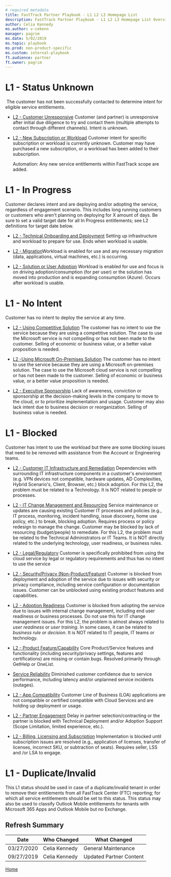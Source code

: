 ```yaml
---  
# required metadata  
title: FastTrack Partner Playbook - L1 L2 L3 Homepage List
description: FastTrack Partner Playbook - L1 L2 L3 Homepage List Overview
author: Celia Kennedy
ms.author: v-cekenn
manager: pagrim
ms.date: 5/02/2019
ms.topic: playbook
ms.prod: non-product-specific
ms.custom: internal-playbook
ft.audience: partner
ft.owner: pagrim
---
```

# L1 - Status Unknown
​
The customer has not been successfully contacted to determine intent for eligible service entitlements.​

-  [L2 - Customer Unresponsive](l1l2l3-status-unknown-customer-unresponsive.md)
    Customer (and partner) is unresponsive after initial due diligence to try and contact them (multiple attempts to contact through different channels). Intent is unknown.

-  [L2 - New Subscription or Workload](l1l2l3-status-unknown-new-subscription-or-workload.md)
    Customer intent for specific subscription or workload is currently unknown. Customer may have purchased a new subscription, or a workload has been added to their subscription.

    Automation: Any new service entitlements within FastTrack scope are added.

# L1 - In Progress

Customer declares intent and are deploying and/or adopting the service, regardless of engagement scenario. This includes long running customers or customers who aren't planning on deploying for X amount of days. Be sure​ to set a valid target date for all In Progress entitlements; see L2 definitions for target date below.

-  [L2 - Technical Onboarding and Deployment​​](l1l2l3-in-progress-technical-onboarding-deployment.md)
    Setting up infrastructure and workload to prepare for use. Ends when workload is usable.

-  [L2 - Migration](l1l2l3-in-progress-migration.md)
    ​Workload is enabled for use and any necessary migration (data, applications, virtual machines, etc.) is occurring.​​

-  [L2 - Solution or User Adoption​​​​](l1l2l3-in-progress-solution-or-user-adoption.md)
    Workload is enabled for use and focus is on driving adoption/consumption (for per user) or the solution has moved into production and is expanding consumption (Azure).  Occurs after workload is usable.​

# ​L1 - No Intent​

Customer has no intent to deploy the service at any time.​

-  [​L2 - Using Competitive Solution](l1l2l3-no-intent-using-competitive-solution.md)
    The customer has no intent to use the service because they are using a competitive solution. The case to use the Microsoft service is not compelling or has not been made to the customer. Selling of economic or business value, or a better value proposition is needed.

-  [L2 - ​Using Microsoft On-Premises Solution](l1l2l3-no-intent-using-microsoft-on-premises-solution.md)
    The customer has no intent to use the service because they are using a Microsoft on-premises solution. The case to use the Microsoft cloud service is not compelling or has not been made to the customer. Selling of economic or business value, or a better value proposition is needed.

-  [L2 - Executive Sponsorship](l1l2l3-no-intent-executive-sponsorship.md)
    ​​​​​​Lack of awareness, conviction or sponsorship at the decision-making levels in the company to move to the cloud, or to prioritize implementation and usage. Customer may also lack intent due to business decision or reorganization.  Selling of business value is needed.

# L1 - Blocked​
​Customer has intent to use the workload but there are some blocking issues that need to be removed with assistance from the Account or Engineering teams.

-  [L2 - Customer IT Infrastructure and Remediation​](l1l2l3-blocked-customer-it-infrastructure-remediation.md)
    Dependencies with surrounding IT infrastructure components in a customer's environment (e.g. VPN devices not compatible, hardware updates, AD Complexities, Hybrid Scenario's, Client, Browser, etc.) block adoption.
    For this L2, the problem must be related to a Technology.  It is NOT related to people or processes.

-  [L2 - IT Change Management and Resourcing](l1l2l3-blocked-it-change-management-resourcing.md)
    Service maintenance or updates are causing existing Customer IT processes and policies (e.g., IT process, monitoring, incident handling, issue discovery, home use policy, etc.) to break, blocking adoption. Requires process or policy redesign to manage the change. Customer may be blocked by lack of resourcing (budget/people) to remediate.
    For this L2, the problem must be related to the Technical Administrators or IT Teams.  It is NOT directly related to the underlying technology, user readiness, or business rules.

-  [​L2 - Legal/Regulatory​​](l1l2l3-blocked-legal-regulatory.md)
    Customer is specifically prohibited from using the cloud service by legal or regulatory requirements and thus has no intent to use the service

-  [L2 - Security/Privacy (Non-Product/Feature)](l1l2l3-blocked-security-privacy-non-product-feature.md)
    Customer is blocked from deployment and adoption of the service due to issues with security or privacy compliance, including service configuration or documentation issues. Customer can be unblocked using existing product features and capabilities.  

-  [L2 - Adoption Readiness​](l1l2l3-blocked-adoption-readiness.md)
    Customer is blocked from adopting the service due to issues with internal change management, including end user readiness or business processes. Do not use this for IT change management issues. 
    For this L2, the problem is almost always related to *user readiness* or *user training*.  In some cases, it can be related to *business rule or decision*.  It is NOT related to ​IT people, IT teams or technology.

-  [L2 - Product Feature/Capability](l1l2l3-blocked-product-feature-capability.md)
    Core Product/Service features and functionality (including security/privacy settings, features and certifications) are missing or contain bugs. Resolved primarily through GetHelp or OneList.

-  [Service Reliability](l1l2l3-blocked-service-reliability.md)
    Diminished customer confidence due to service performance, including latency and/or unplanned service incidents (outages). 

-  [L2 - App Compatibility](l1l2l3-blocked-app-compatibility.md)​
    Customer Line of Business (LOA) applications are not compatible or certified compatible with Cloud Services and are holding up deployment or usage.

-  [L2 - Partner Engagement​](l1l2l3-blocked-partner-engagement.md)
    Delay in partner selection/contracting or the partner is blocked with Technical Deployment and/or Adoption Support (Scope Limitation, limited experience, etc.).​

-  [L2 - Billing, Licensing and Subscription​​](l1l2l3-blocked-billing-licensing-subscription.md)
    Implementation is blocked until subscription issues are resolved (e.g., application of licenses, transfer of licenses, incorrect SKU, or subtraction of seats). Requires seller, LSS and /or LSA to engage.

# L1 - Duplicate/Invalid
This L1 status should be used in case of a duplicate/invalid tenant in order to remove their entitlements from all FastTrack Center (FTC) reporting; for which all service entitlements should be set to this status. This status may also be used to classify Outlook Mobile entitlements for tenants with Microsoft 365 Apps and Outlook Mobile but no Exchange.

## Refresh Summary

| Date       | Who Changed       | What Changed     |
| ---------- | ----------------- | ---------------- |
|03/27/2020 | Celia Kennedy   | General Maintenance |
|09/27/2019 | Celia Kennedy   | Updated Partner Content|

[Home](http://partner-docs.microsoft.com)
